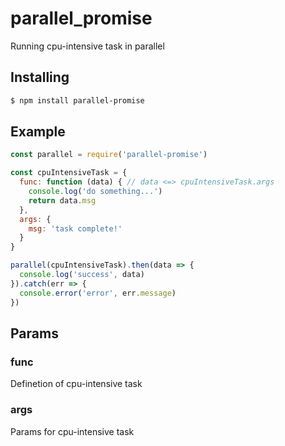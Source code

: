# parallel_promise

Running cpu-intensive task in parallel

## Installing

``` bash
$ npm install parallel-promise
```

## Example

``` javascript
const parallel = require('parallel-promise')

const cpuIntensiveTask = {
  func: function (data) { // data <=> cpuIntensiveTask.args
    console.log('do something...')
    return data.msg
  },
  args: {
    msg: 'task complete!'
  }
}

parallel(cpuIntensiveTask).then(data => {
  console.log('success', data)
}).catch(err => {
  console.error('error', err.message)
})
```

## Params

### func

Definetion of cpu-intensive task

### args

Params for cpu-intensive task
